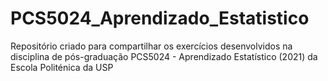 # PCS5024_Aprendizado_Estatistico
 Repositório criado para compartilhar os exercícios desenvolvidos na disciplina de pós-graduação PCS5024 - Aprendizado Estatístico (2021) da Escola Politénica da USP
